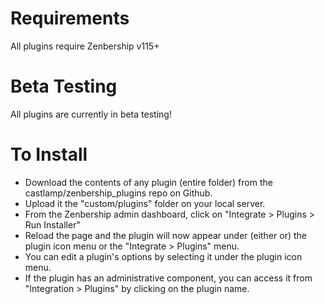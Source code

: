 
# Requirements

All plugins require Zenbership v115+

# Beta Testing

All plugins are currently in beta testing!

# To Install

- Download the contents of any plugin (entire folder) from the castlamp/zenbership_plugins repo on Github.
- Upload it the "custom/plugins" folder on your local server.
- From the Zenbership admin dashboard, click on "Integrate > Plugins > Run Installer"
- Reload the page and the plugin will now appear under (either or) the plugin icon menu or the "Integrate > Plugins" menu.
- You can edit a plugin's options by selecting it under the plugin icon menu.
- If the plugin has an administrative component, you can access it from "Integration > Plugins" by clicking on the plugin name.